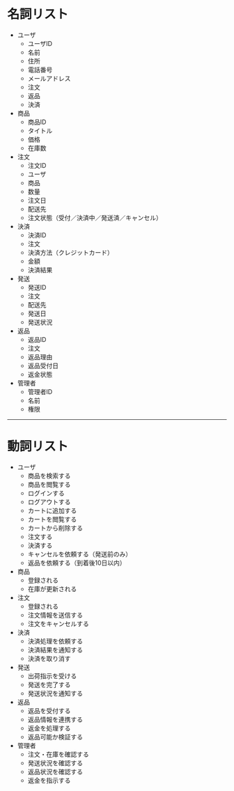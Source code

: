 # 名詞リスト
- ユーザ
  - ユーザID
  - 名前
  - 住所
  - 電話番号
  - メールアドレス
  - 注文
  - 返品
  - 決済
- 商品
  - 商品ID
  - タイトル
  - 価格
  - 在庫数
- 注文
  - 注文ID
  - ユーザ
  - 商品
  - 数量
  - 注文日
  - 配送先
  - 注文状態（受付／決済中／発送済／キャンセル）
- 決済
  - 決済ID
  - 注文
  - 決済方法（クレジットカード）
  - 金額
  - 決済結果
- 発送
  - 発送ID
  - 注文
  - 配送先
  - 発送日
  - 発送状況
- 返品
  - 返品ID
  - 注文
  - 返品理由
  - 返品受付日
  - 返金状態
- 管理者
  - 管理者ID
  - 名前
  - 権限

---

# 動詞リスト
- ユーザ
  - 商品を検索する
  - 商品を閲覧する
  - ログインする
  - ログアウトする
  - カートに追加する
  - カートを閲覧する
  - カートから削除する
  - 注文する
  - 決済する
  - キャンセルを依頼する（発送前のみ）
  - 返品を依頼する（到着後10日以内）
- 商品
  - 登録される
  - 在庫が更新される
- 注文
  - 登録される
  - 注文情報を送信する
  - 注文をキャンセルする
- 決済
  - 決済処理を依頼する
  - 決済結果を通知する
  - 決済を取り消す
- 発送
  - 出荷指示を受ける
  - 発送を完了する
  - 発送状況を通知する
- 返品
  - 返品を受付する
  - 返品情報を連携する
  - 返金を処理する
  - 返品可能か検証する
- 管理者
  - 注文・在庫を確認する
  - 発送状況を確認する
  - 返品状況を確認する
  - 返金を指示する
